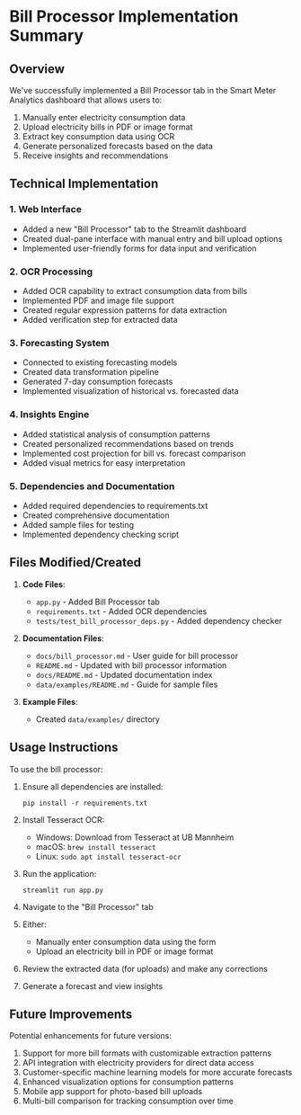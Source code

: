 # Bill Processor Implementation Summary

## Overview

We've successfully implemented a Bill Processor tab in the Smart Meter Analytics dashboard that allows users to:

1. Manually enter electricity consumption data
2. Upload electricity bills in PDF or image format
3. Extract key consumption data using OCR
4. Generate personalized forecasts based on the data
5. Receive insights and recommendations

## Technical Implementation

### 1. Web Interface
- Added a new "Bill Processor" tab to the Streamlit dashboard
- Created dual-pane interface with manual entry and bill upload options
- Implemented user-friendly forms for data input and verification

### 2. OCR Processing
- Added OCR capability to extract consumption data from bills
- Implemented PDF and image file support
- Created regular expression patterns for data extraction
- Added verification step for extracted data

### 3. Forecasting System
- Connected to existing forecasting models
- Created data transformation pipeline
- Generated 7-day consumption forecasts
- Implemented visualization of historical vs. forecasted data

### 4. Insights Engine
- Added statistical analysis of consumption patterns
- Created personalized recommendations based on trends
- Implemented cost projection for bill vs. forecast comparison
- Added visual metrics for easy interpretation

### 5. Dependencies and Documentation
- Added required dependencies to requirements.txt
- Created comprehensive documentation
- Added sample files for testing
- Implemented dependency checking script

## Files Modified/Created

1. **Code Files**:
   - `app.py` - Added Bill Processor tab
   - `requirements.txt` - Added OCR dependencies
   - `tests/test_bill_processor_deps.py` - Added dependency checker

2. **Documentation Files**:
   - `docs/bill_processor.md` - User guide for bill processor
   - `README.md` - Updated with bill processor information
   - `docs/README.md` - Updated documentation index
   - `data/examples/README.md` - Guide for sample files

3. **Example Files**:
   - Created `data/examples/` directory

## Usage Instructions

To use the bill processor:

1. Ensure all dependencies are installed:
   ```
   pip install -r requirements.txt
   ```

2. Install Tesseract OCR:
   - Windows: Download from Tesseract at UB Mannheim
   - macOS: `brew install tesseract`
   - Linux: `sudo apt install tesseract-ocr`

3. Run the application:
   ```
   streamlit run app.py
   ```

4. Navigate to the "Bill Processor" tab

5. Either:
   - Manually enter consumption data using the form
   - Upload an electricity bill in PDF or image format

6. Review the extracted data (for uploads) and make any corrections

7. Generate a forecast and view insights

## Future Improvements

Potential enhancements for future versions:

1. Support for more bill formats with customizable extraction patterns
2. API integration with electricity providers for direct data access
3. Customer-specific machine learning models for more accurate forecasts
4. Enhanced visualization options for consumption patterns
5. Mobile app support for photo-based bill uploads
6. Multi-bill comparison for tracking consumption over time 